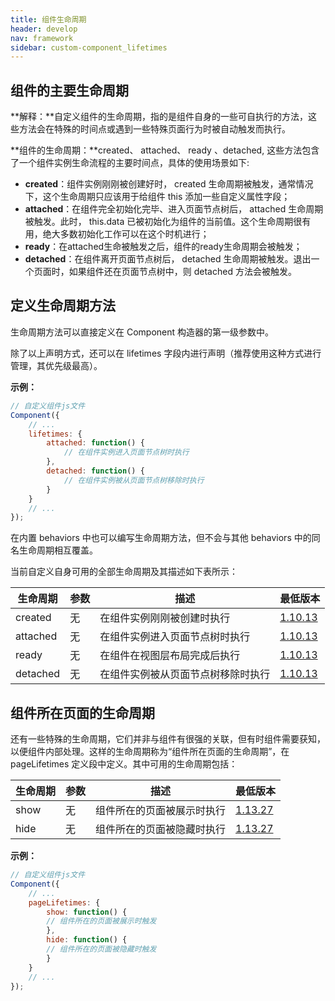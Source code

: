 ```yaml
---
title: 组件生命周期
header: develop
nav: framework
sidebar: custom-component_lifetimes
---
```


## 组件的主要生命周期

**解释：**自定义组件的生命周期，指的是组件自身的一些可自执行的方法，这些方法会在特殊的时间点或遇到一些特殊页面行为时被自动触发而执行。

**组件的生命周期：**created、 attached、 ready 、detached, 这些方法包含了一个组件实例生命流程的主要时间点，具体的使用场景如下:

- **created**：组件实例刚刚被创建好时， created 生命周期被触发，通常情况下，这个生命周期只应该用于给组件 this 添加一些自定义属性字段；
- **attached**：在组件完全初始化完毕、进入页面节点树后， attached 生命周期被触发。此时， this.data 已被初始化为组件的当前值。这个生命周期很有用，绝大多数初始化工作可以在这个时机进行；
- **ready**：在attached生命被触发之后，组件的ready生命周期会被触发；
- **detached**：在组件离开页面节点树后， detached 生命周期被触发。退出一个页面时，如果组件还在页面节点树中，则 detached 方法会被触发。

## 定义生命周期方法

生命周期方法可以直接定义在 Component 构造器的第一级参数中。

除了以上声明方式，还可以在 lifetimes 字段内进行声明（推荐使用这种方式进行管理，其优先级最高）。

**<div class="notice">示例： </div>**
```js
// 自定义组件js文件
Component({
    // ...
    lifetimes: {
        attached: function() {
            // 在组件实例进入页面节点树时执行
        },
        detached: function() {
            // 在组件实例被从页面节点树移除时执行
        }
    }
    // ...
});
```

在内置 behaviors 中也可以编写生命周期方法，但不会与其他 behaviors 中的同名生命周期相互覆盖。

当前自定义自身可用的全部生命周期及其描述如下表所示：

|生命周期|参数|描述|最低版本|
|---|---|---|---|
|created|无|在组件实例刚刚被创建时执行|<a href="https://smartprogram.baidu.com/docs/develop/tutorial/compatibility/">1.10.13</a>|
|attached|无|在组件实例进入页面节点树时执行|<a href="https://smartprogram.baidu.com/docs/develop/tutorial/compatibility/">1.10.13</a>|
|ready|无|在组件在视图层布局完成后执行|<a href="https://smartprogram.baidu.com/docs/develop/tutorial/compatibility/">1.10.13</a>|
|detached|无|在组件实例被从页面节点树移除时执行|<a href="https://smartprogram.baidu.com/docs/develop/tutorial/compatibility/">1.10.13</a>|

## 组件所在页面的生命周期

还有一些特殊的生命周期，它们并非与组件有很强的关联，但有时组件需要获知，以便组件内部处理。这样的生命周期称为“组件所在页面的生命周期”，在 pageLifetimes 定义段中定义。其中可用的生命周期包括：

|生命周期|参数|描述|最低版本|
|---|---|---|---|
|show|无|组件所在的页面被展示时执行|<a href="https://smartprogram.baidu.com/docs/develop/tutorial/compatibility/">1.13.27</a>|
|hide|无|组件所在的页面被隐藏时执行|<a href="https://smartprogram.baidu.com/docs/develop/tutorial/compatibility/">1.13.27</a>|

**<div class="notice">示例： </div>**
```js
// 自定义组件js文件
Component({
    // ...
    pageLifetimes: {
        show: function() {
        // 组件所在的页面被展示时触发
        },
        hide: function() {
        // 组件所在的页面被隐藏时触发
        }
    }
    // ...
});
```